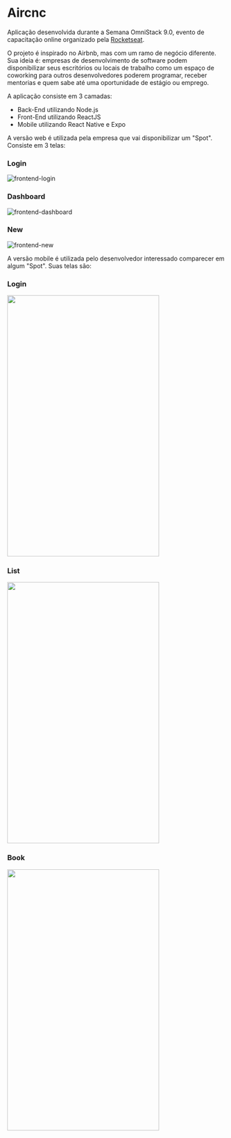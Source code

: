 # Aircnc

Aplicação desenvolvida durante a Semana OmniStack 9.0, evento de capacitação online organizado pela [Rocketseat](https://rocketseat.com.br).

O projeto é inspirado no Airbnb, mas com um ramo de negócio diferente. Sua ideia é: empresas de desenvolvimento de software podem disponibilizar seus escritórios ou locais de trabalho como um espaço de coworking para outros desenvolvedores poderem programar, receber mentorias e quem sabe até uma oportunidade de estágio ou emprego.

A aplicação consiste em 3 camadas:
- Back-End utilizando Node.js
- Front-End utilizando ReactJS
- Mobile utilizando React Native e Expo

A versão web é utilizada pela empresa que vai disponibilizar um "Spot". Consiste em 3 telas:

### Login
![frontend-login](https://user-images.githubusercontent.com/11603445/66359998-b0d5ca80-e94f-11e9-92b3-1bb078264691.png)

### Dashboard
![frontend-dashboard](https://user-images.githubusercontent.com/11603445/66360044-f09cb200-e94f-11e9-8cc3-1ae17cdb4716.png)

### New
![frontend-new](https://user-images.githubusercontent.com/11603445/66360103-2a6db880-e950-11e9-8499-f241593e0478.png)

A versão mobile é utilizada pelo desenvolvedor interessado comparecer em algum "Spot". Suas telas são:

### Login
<img src="https://user-images.githubusercontent.com/11603445/66360344-28582980-e951-11e9-95a0-d5a63504aeae.jpeg" width="350" height="600">

### List
<img src="https://user-images.githubusercontent.com/11603445/66360349-2c844700-e951-11e9-815f-c0dd5bed93af.jpeg" width="350" height="600">

### Book
<img src="https://user-images.githubusercontent.com/11603445/66360355-3148fb00-e951-11e9-9edb-5a5a48a63269.jpeg" width="350" height="600">

<!---
# Instruções de execução
1) Clonar o repositório (git clone URL)
2) cd aircnc
3) cd backend
4) yarn install
5) yarn dev
6) Abrir nova aba do terminal
7) cd ..
8) cd frontend
9) yarn install
10) yarn start
11) Abrir nova aba do terminal
12) cd ..
13) cd mobile
14) yarn install
15) yarn start
-->
